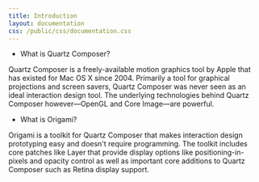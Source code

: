 ```yaml
---
title: Introduction
layout: documentation
css: /public/css/documentation.css
---
```


* What is Quartz Composer?

Quartz Composer is a freely-available motion graphics tool by Apple that has existed for Mac OS X since 2004. Primarily a tool for graphical projections and screen savers, Quartz Composer was never seen as an ideal interaction design tool. The underlying technologies behind Quartz Composer however&mdash;OpenGL and Core Image&mdash;are powerful.


* What is Origami?

Origami is a toolkit for Quartz Composer that makes interaction design prototyping easy and doesn't require programming. The toolkit includes core patches like Layer that provide display options like positioning-in-pixels and opacity control as well as important core additions to Quartz Composer such as Retina display support.
